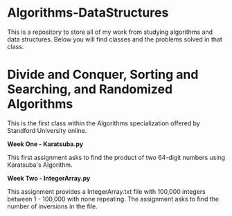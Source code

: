 # Algorithms-DataStructures
This is a repository to store all of my work from studying algorithms and data structures. 
Below you will find classes and the problems solved in that class.

# Divide and Conquer, Sorting and Searching, and Randomized Algorithms
This is the first class within the Algorithms specialization offered by Standford University online.

**Week One - Karatsuba.py**

This first assignment asks to find the product of two 64-digit numbers using Karatsuba's Algorithm.

**Week Two - IntegerArray.py**

This assignment provides a IntegerArray.txt file with 100,000 integers between 1 - 100,000 with none repeating. The assignment asks to find the number of inversions in the file.

